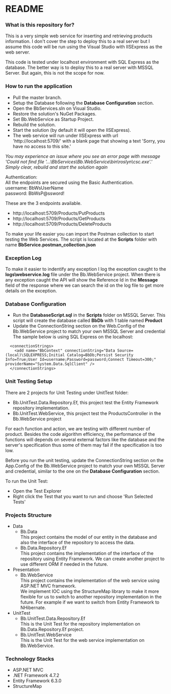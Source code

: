 # README #



### What is this repository for? ###

This is a very simple web service for inserting and retrieving products information. I don't cover the step to deploy this to a real server but I assume this code will be run using the Visual Studio with IISExpress as the web server.

This code is tested under localhost environment with SQL Express as the database. The better way is to deploy this to a real server with MSSQL Server. But again, this is not the scope for now.

### How to run the application ###

* Pull the master branch.
* Setup the Database following the **Database Configuration** section.
* Open the BbServices.sln on Visual Studio.
* Restore the solution's NuGet Packages.
* Set Bb.WebService as Startup Project.
* Rebuild the solution.
* Start the solution (by default it will open the IISExpress).
* The web service will run under IISExpress with url 'http://localhost:5709/' with a blank page that showing a text 'Sorry, you have no access to this site.'

*You may experience an issue where you see an error page with message 'Could not find file '...\BbServices\Bb.WebService\bin\roslyn\csc.exe'.' Simply clear, rebuild and start the solution again*

Authentication:
<br>
All the endpoints are secured using the Basic Authentication.
<br>
username: BbWsUserName
<br>
password: BbWsP@ssword!
<br>

These are the 3 endpoints available.
* http://localhost:5709/Products/PutProducts
* http://localhost:5709/Products/GetProducts
* http://localhost:5709/Products/DeleteProducts

To make your life easier you can import the Postman collection to start testing the Web Services. The script is located at the **Scripts** folder with name **BbService.postman_collection.json**

### Exception Log ###
To make it easier to indentify any exception I log the exception caught to the **logs\webservice.log** file under the Bb.WebService project. When there is any exception caught the API will show the Reference Id in the **Message** field of the response where we can search the id on the log file to get more details on the exception.

### Database Configuration ###
* Run the **DatabaseScript.sql** in the **Scripts** folder on MSSQL Server. This script will create the database called **BbDb** with 1 table named **Product**
* Update the ConnectionString section on the Web.Config of the Bb.WebService project to match your own MSSQL Server and credential
The sample below is using SQL Express on the localhost:

```
  <connectionStrings>
    <add name="BbContext" connectionString="Data Source=(local)\SQLEXPRESS;Initial Catalog=BbDb;Persist Security Info=True;User Id=username;Password=password;Connect Timeout=300;" providerName="System.Data.SqlClient" />
  </connectionStrings>
```

### Unit Testing Setup ###
There are 2 projects for Unit Testing under UnitTest folder:
* Bb.UnitTest.Data.Repository.Ef, this project test the Entity Framework repository implementation.
* Bb.UnitTest.WebService, this project test the ProductsController in the Bb.WebService project

For each function and action, we are testing with different number of product. Besides the code algorithm efficiency, the performance of the functions will depends on several external factors like the database and the server's specification thus some of them may fail if the specification is too low.

Before you run the unit testing, update the ConnectionString section on the App.Config of the Bb.WebService project to match your own MSSQL Server and credential, similar to the one on the **Database Configuration** section.

To run the Unit Test:
* Open the Test Explorer
* Right click the Test that you want to run and choose 'Run Selected Tests'

### Projects Structure ###
- Data
  - Bb.Data
    <br>This project contains the model of our entity in the database and also the interface of the repository to access the data.
  - Bb.Data.Repository.Ef
    <br>This project contains the implementation of the interface of the repository using Entity Framework. We can create another project to use different ORM if needed in the future.
- Presentation
  - Bb.WebService
    <br>This project contains the implementation of the web service using ASP.NET MVC framework.
    <br>We implement IOC using the StructureMap library to make it more flexible for us to switch to another repository implementation in the future. For example if we want to switch from Entity Framework to NHibernate.
- UnitTest
  - Bb.UnitTest.Data.Repository.Ef
    <br>This is the Unit Test for the repository implementation on Bb.Data.Repository.Ef project.
  - Bb.UnitTest.WebService
    <br>This is the Unit Test for the web service implementation on Bb.WebService.
  
### Technology Stacks ###
* ASP.NET MVC
* .NET Framework 4.7.2
* Entity Framework 6.3.0
* StructureMap

